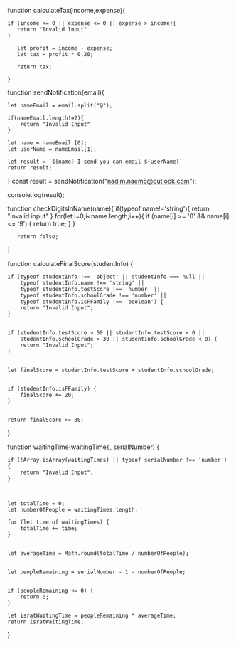 
 

function calculateTax(income,expense){


    if (income <= 0 || expense <= 0 || expense > income){
       return "Invalid Input"
    }
         
       let profit = income - expense;
       let tax = profit * 0.20;
       
       return tax;
       
    }

    


function sendNotification(email){

    let nameEmail = email.split("@");
    
    if(nameEmail.length!=2){
        return "Invalid Input"
    }

    let name = nameEmail [0];
    let userName = nameEmail[1];
    
    let result = `${name} I send you can email ${userName}`
    return result;
}
   const result =  sendNotification("nadim.naem5@outlook.com");

   console.log(result);



function checkDigitsInName(name){
    if(typeof name!='string'){
           return "invalid input"
       }
       for(let i=0;i<name.length;i++){
           if (name[i] >= '0' && name[i] <= '9') {
               return true;
           }
       }
   
       return false;
   
   }
   

   function calculateFinalScore(studentInfo) {

    if (typeof studentInfo !== 'object' || studentInfo === null ||
        typeof studentInfo.name !== 'string' || 
        typeof studentInfo.testScore !== 'number' || 
        typeof studentInfo.schoolGrade !== 'number' || 
        typeof studentInfo.isFFamily !== 'boolean') {
        return "Invalid Input";
    }


    if (studentInfo.testScore > 50 || studentInfo.testScore < 0 ||
        studentInfo.schoolGrade > 30 || studentInfo.schoolGrade < 0) {
        return "Invalid Input";
    }

    
    let finalScore = studentInfo.testScore + studentInfo.schoolGrade;


    if (studentInfo.isFFamily) {
        finalScore += 20;
    }


    return finalScore >= 80;
}
   




function waitingTime(waitingTimes, serialNumber) {
    


    if (!Array.isArray(waitingTimes) || typeof serialNumber !== 'number') {
        return "Invalid Input";
    }

    

    let totalTime = 0;
    let numberOfPeople = waitingTimes.length;

    for (let time of waitingTimes) {
        totalTime += time;
    }

    
    let averageTime = Math.round(totalTime / numberOfPeople);

    
    let peopleRemaining = serialNumber - 1 - numberOfPeople;


    if (peopleRemaining <= 0) {
        return 0;
    }

    let isratWaitingTime = peopleRemaining * averageTime;
    return isratWaitingTime;
}
